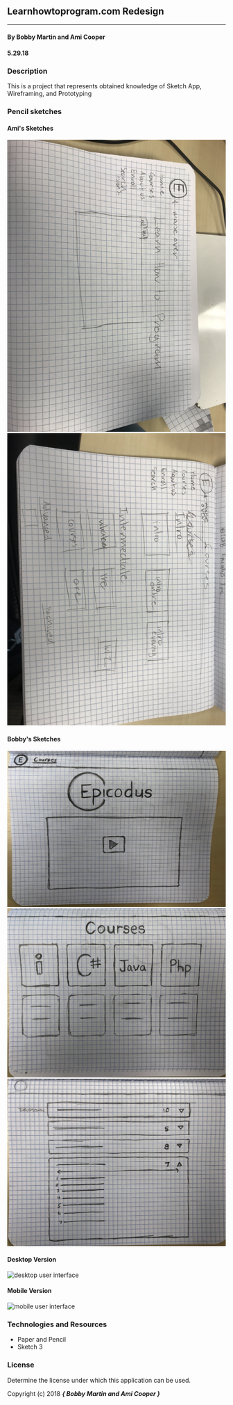 ## Learnhowtoprogram.com Redesign
---

#### By Bobby Martin and Ami Cooper
#### 5.29.18

### Description

This is a project that represents obtained knowledge of Sketch App, Wireframing, and Prototyping

### Pencil sketches
#### Ami's Sketches
![Ami's sketch of splash page](images/ami1.jpg)
![Ami's sketch of courses page](images/ami2.jpg)
#### Bobby's Sketches
![Bobby's sketch of splash page](images/bobby1.JPG)
![Bobby's sketch of courses page](images/bobby2.JPG)
![Bobby's sketch of specified course page](images/bobby3.JPG)

#### Desktop Version

![desktop user interface](link-to-screenshot-here)

#### Mobile Version

![mobile user interface](link-to-screenshot-here)

### Technologies and Resources

* Paper and Pencil
* Sketch 3

### License

Determine the license under which this application can be used.

Copyright (c) 2018 **_{ Bobby Martin and Ami Cooper }_**
